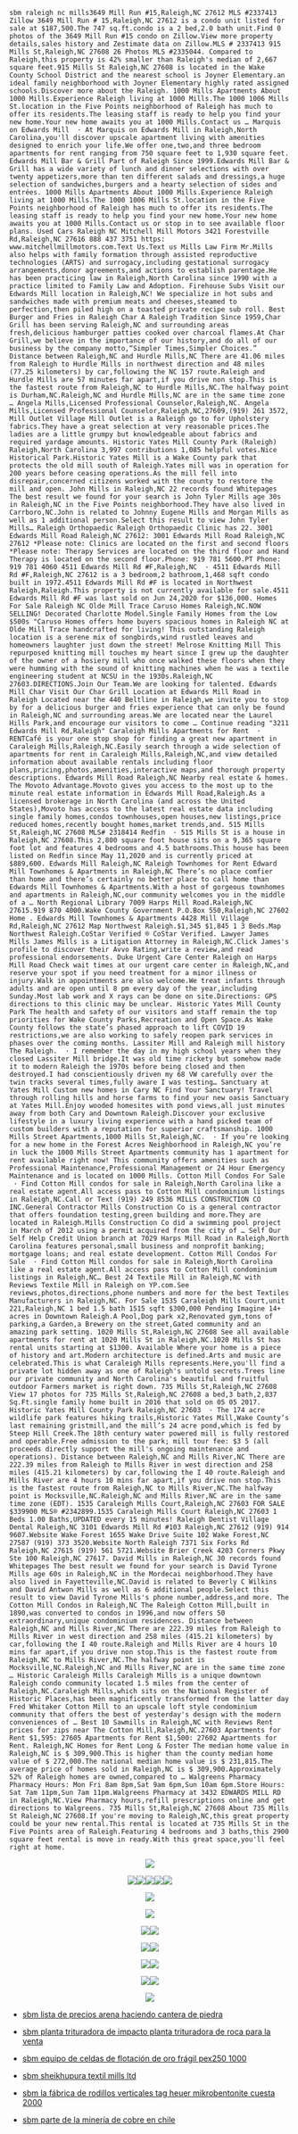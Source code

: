 
```
sbm raleigh nc mills3649 Mill Run #15,Raleigh,NC 27612 MLS #2337413 Zillow 3649 Mill Run # 15,Raleigh,NC 27612 is a condo unit listed for sale at $187,500.The 747 sq.ft.condo is a 2 bed,2.0 bath unit.Find 0 photos of the 3649 Mill Run #15 condo on Zillow.View more property details,sales history and Zestimate data on Zillow.MLS # 2337413 915 Mills St,Raleigh,NC 27608 26 Photos MLS #2335044. Compared to Raleigh,this property is 42% smaller than Raleigh's median of 2,667 square feet.915 Mills St Raleigh,NC 27608 is located in the Wake County School District and the nearest school is Joyner Elementary.an ideal family neighborhood with Joyner Elementary highly rated assigned schools.Discover more about the Raleigh. 1000 Mills Apartments About 1000 Mills.Experience Raleigh living at 1000 Mills.The 1000 1006 Mills St.location in the Five Points neighborhood of Raleigh has much to offer its residents.The leasing staff is ready to help you find your new home.Your new home awaits you at 1000 Mills.Contact us … Marquis on Edwards Mill  · At Marquis on Edwards Mill in Raleigh,North Carolina,you'll discover upscale apartment living with amenities designed to enrich your life.We offer one,two,and three bedroom apartments for rent ranging from 750 square feet to 1,930 square feet. Edwards Mill Bar & Grill Part of Raleigh Since 1999.Edwards Mill Bar & Grill has a wide variety of lunch and dinner selections with over twenty appetizers,more than ten different salads and dressings,a huge selection of sandwiches,burgers and a hearty selection of sides and entrées. 1000 Mills Apartments About 1000 Mills.Experience Raleigh living at 1000 Mills.The 1000 1006 Mills St.location in the Five Points neighborhood of Raleigh has much to offer its residents.The leasing staff is ready to help you find your new home.Your new home awaits you at 1000 Mills.Contact us or stop in to see available floor plans. Used Cars Raleigh NC Mitchell Mill Motors 3421 Forestville Rd,Raleigh,NC 27616 888 437 3751 https: www.mitchellmillmotors.com.Text Us.Text us Mills Law Firm Mr.Mills also helps with family formation through assisted reproductive technologies (ARTS) and surrogacy,including gestational surrogacy arrangements,donor agreements,and actions to establish parentage.He has been practicing law in Raleigh,North Carolina since 1990 with a practice limited to Family Law and Adoption. Firehouse Subs Visit our Edwards Mill location in Raleigh,NC! We specialize in hot subs and sandwiches made with premium meats and cheeses,steamed to perfection,then piled high on a toasted private recipe sub roll. Best Burger and Fries in Raleigh Char A Raleigh Tradition Since 1959,Char Grill has been serving Raleigh,NC and surrounding areas fresh,delicious hamburger patties cooked over charcoal flames.At Char Grill,we believe in the importance of our history,and do all of our business by the company motto,“Simpler Times,Simpler Choices.” Distance between Raleigh,NC and Hurdle Mills,NC There are 41.06 miles from Raleigh to Hurdle Mills in northwest direction and 48 miles (77.25 kilometers) by car,following the NC 157 route.Raleigh and Hurdle Mills are 57 minutes far apart,if you drive non stop.This is the fastest route from Raleigh,NC to Hurdle Mills,NC.The halfway point is Durham,NC.Raleigh,NC and Hurdle Mills,NC are in the same time zone … Angela Mills,Licensed Professional Counselor,Raleigh,NC. Angela Mills,Licensed Professional Counselor,Raleigh,NC,27609,(919) 261 3572, Mill Outlet Village Mill Outlet is a Raleigh go to for Upholstery fabrics.They have a great selection at very reasonable prices.The ladies are a little grumpy but knowledgeable about fabrics and required yardage amounts. Historic Yates Mill County Park (Raleigh) Raleigh,North Carolina 3,997 contributions 1,085 helpful votes.Nice Historical Park.Historic Yates Mill is a Wake County park that protects the old mill south of Raleigh.Yates mill was in operation for 200 years before ceasing operations.As the mill fell into disrepair,concerned citizens worked with the county to restore the mill and open. John Mills in Raleigh,NC 22 records found Whitepages The best result we found for your search is John Tyler Mills age 30s in Raleigh,NC in the Five Points neighborhood.They have also lived in Carrboro,NC.John is related to Johnny Eugene Mills and Morgan Mills as well as 1 additional person.Select this result to view John Tyler Mills… Raleigh Orthopaedic Raleigh Orthopaedic Clinic has 22. 3001 Edwards Mill Road Raleigh,NC 27612: 3001 Edwards Mill Road Raleigh,NC 27612 *Please note: Clinics are located on the first and second floors *Please note: Therapy Services are located on the third floor and Hand Therapy is located on the second floor.Phone: 919 781 5600.PT Phone: 919 781 4060 4511 Edwards Mill Rd #F,Raleigh,NC  · 4511 Edwards Mill Rd #F,Raleigh,NC 27612 is a 3 bedroom,2 bathroom,1,468 sqft condo built in 1972.4511 Edwards Mill Rd #F is located in Northwest Raleigh,Raleigh.This property is not currently available for sale.4511 Edwards Mill Rd #F was last sold on Jun 24,2020 for $136,000. Homes For Sale Raleigh NC Olde Mill Trace Caruso Homes Raleigh,NC.NOW SELLING! Decorated Charlotte Model.Single Family Homes from the Low $500s "Caruso Homes offers home buyers spacious homes in Raleigh NC at Olde Mill Trace handcrafted for living! This outstanding Raleigh location is a serene mix of songbirds,wind rustled leaves and homeowners laughter just down the street! Melrose Knitting Mill This repurposed knitting mill touches my heart since I grew up the daughter of the owner of a hosiery mill who once walked these floors when they were humming with the sound of knitting machines when he was a textile engineering student at NCSU in the 1930s.Raleigh,NC 27603.DIRECTIONS.Join Our Team.We are looking for talented. Edwards Mill Char Visit Our Char Grill Location at Edwards Mill Road in Raleigh Located near the 440 Beltline in Raleigh,we invite you to stop by for a delicious burger and fries experience that can only be found in Raleigh,NC and surrounding areas.We are located near the Laurel Hills Park,and encourage our visitors to come … Continue reading "3211 Edwards Mill Rd,Raleigh" Caraleigh Mills Apartments for Rent  · RENTCafé is your one stop shop for finding a great new apartment in Caraleigh Mills,Raleigh,NC.Easily search through a wide selection of apartments for rent in Caraleigh Mills,Raleigh,NC,and view detailed information about available rentals including floor plans,pricing,photos,amenities,interactive maps,and thorough property descriptions. Edwards Mill Road Raleigh,NC Nearby real estate & homes. The Movoto Advantage.Movoto gives you access to the most up to the minute real estate information in Edwards Mill Road,Raleigh.As a licensed brokerage in North Carolina (and across the United States),Movoto has access to the latest real estate data including single family homes,condos townhouses,open houses,new listings,price reduced homes,recently bought homes,market trends,and. 515 Mills St,Raleigh,NC 27608 MLS# 2318414 Redfin  · 515 Mills St is a house in Raleigh,NC 27608.This 2,800 square foot house sits on a 9,365 square foot lot and features 4 bedrooms and 4.5 bathrooms.This house has been listed on Redfin since May 11,2020 and is currently priced at $889,600. Edwards Mill Raleigh,NC Raleigh Townhomes for Rent Edward Mill Townhomes & Apartments in Raleigh,NC There’s no place comfier than home and there’s certainly no better place to call home than Edwards Mill Townhomes & Apartments.With a host of gorgeous townhomes and apartments in Raleigh,NC,our community welcomes you in the middle of a … North Regional Library 7009 Harps Mill Road.Raleigh,NC 27615.919 870 4000.Wake County Government P.O.Box 550,Raleigh,NC 27602 Home . Edwards Mill Townhomes & Apartments 4428 Mill Village Rd,Raleigh,NC 27612 Map Northwest Raleigh.$1,345 $1,845 1 3 Beds.Map Northwest Raleigh.CoStar Verified ® CoStar Verified. Lawyer James Mills James Mills is a Litigation Attorney in Raleigh,NC.Click James's profile to discover their Avvo Rating,write a review,and read professional endorsements. Duke Urgent Care Center Raleigh on Harps Mill Road Check wait times at our urgent care center in Raleigh,NC,and reserve your spot if you need treatment for a minor illness or injury.Walk in appointments are also welcome.We treat infants through adults and are open until 8 pm every day of the year,including Sunday.Most lab work and X rays can be done on site.Directions: GPS directions to this clinic may be unclear. Historic Yates Mill County Park The health and safety of our visitors and staff remain the top priorities for Wake County Parks,Recreation and Open Space.As Wake County follows the state’s phased approach to lift COVID 19 restrictions,we are also working to safely reopen park services in phases over the coming months. Lassiter Mill and Raleigh mill history The Raleigh.  · I remember the day in my high school years when they closed Lassiter Mill bridge.It was old time rickety but somehow made it to modern Raleigh the 1970s before being closed and then destroyed.I had conscientiously driven my 68 VW carefully over the twin tracks several times,fully aware I was testing… Sanctuary at Yates Mill Custom new homes in Cary NC Find Your Sanctuary! Travel through rolling hills and horse farms to find your new oasis Sanctuary at Yates Mill.Enjoy wooded homesites with pond views,all just minutes away from both Cary and Downtown Raleigh.Discover your exclusive lifestyle in a luxury living experience with a hand picked team of custom builders with a reputation for superior craftsmanship. 1000 Mills Street Apartments,1000 Mills St,Raleigh,NC.  · If you’re looking for a new home in the Forest Acres Neighborhood in Raleigh,NC you’re in luck the 1000 Mills Street Apartments community has 1 apartment for rent available right now! This community offers amenities such as Professional Maintenance,Professional Management or 24 Hour Emergency Maintenance and is located on 1000 Mills. Cotton Mill Condos For Sale  · Find Cotton Mill condos for sale in Raleigh,North Carolina like a real estate agent.All access pass to Cotton Mill condominium listings in Raleigh,NC.Call or Text (919) 249 8536 MILLS CONSTRUCTION CO INC.General Contractor Mills Construction Co is a general contractor that offers foundation testing,green building and more.They are located in Raleigh.Mills Construction Co did a swimming pool project in March of 2012 using a permit acquired from the city of … Self Our Self Help Credit Union branch at 7029 Harps Mill Road in Raleigh,North Carolina features personal,small business and nonprofit banking; mortgage loans; and real estate development. Cotton Mill Condos For Sale  · Find Cotton Mill condos for sale in Raleigh,North Carolina like a real estate agent.All access pass to Cotton Mill condominium listings in Raleigh,NC… Best 24 Textile Mill in Raleigh,NC with Reviews Textile Mill in Raleigh on YP.com.See reviews,photos,directions,phone numbers and more for the best Textiles Manufacturers in Raleigh,NC. For Sale 1535 Caraleigh Mills Court,unit 221,Raleigh,NC 1 bed 1.5 bath 1515 sqft $300,000 Pending Imagine 14+ acres in Downtown Raleigh.A Pool,Dog park x2,Renovated gym,tons of parking,a Garden,a Brewery on the street,Gated community and an amazing park setting. 1020 Mills St,Raleigh,NC 27608 See all available apartments for rent at 1020 Mills St in Raleigh,NC.1020 Mills St has rental units starting at $1300. Available Where your home is a piece of history and art.Modern architecture is defined.Arts and music are celebrated.This is what Caraleigh Mills represents.Here,you'll find a private lot hidden away as one of Raleigh's untold secrets.Trees line our private community and North Carolina's beautiful and fruitful outdoor Farmers market is right down. 735 Mills St,Raleigh,NC 27608 View 17 photos for 735 Mills St,Raleigh,NC 27608 a bed,3 bath,2,837 Sq.Ft.single family home built in 2016 that sold on 05 05 2017. Historic Yates Mill County Park Raleigh,NC 27603  · The 174 acre wildlife park features hiking trails,Historic Yates Mill,Wake County’s last remaining gristmill,and the mill’s 24 acre pond,which is fed by Steep Hill Creek.The 18th century water powered mill is fully restored and operable.Free admission to the park; mill tour fee: $3 5 (all proceeds directly support the mill's ongoing maintenance and operations). Distance between Raleigh,NC and Mills River,NC There are 222.39 miles from Raleigh to Mills River in west direction and 258 miles (415.21 kilometers) by car,following the I 40 route.Raleigh and Mills River are 4 hours 10 mins far apart,if you drive non stop.This is the fastest route from Raleigh,NC to Mills River,NC.The halfway point is Mocksville,NC.Raleigh,NC and Mills River,NC are in the same time zone (EDT). 1535 Caraleigh Mills Court,Raleigh,NC 27603 FOR SALE $339900 MLS® #2342899.1535 Caraleigh Mills Court Raleigh,NC 27603 1 Beds 1.00 Baths,UPDATED every 15 minutes! Raleigh Dentist Village Dental Raleigh,NC 3101 Edwards Mill Rd #103 Raleigh,NC 27612 (919) 914 9607.Website Wake Forest 1655 Wake Drive Suite 102 Wake Forest,NC 27587 (919) 373 3520.Website North Raleigh 7371 Six Forks Rd Raleigh,NC 27615 (919) 561 5721.Website Brier Creek 4203 Corners Pkwy Ste 100 Raleigh,NC 27617. David Mills in Raleigh,NC 30 records found Whitepages The best result we found for your search is David Tyrone Mills age 60s in Raleigh,NC in the Mordecai neighborhood.They have also lived in Fayetteville,NC.David is related to Beverly C Wilkins and David Antwon Mills as well as 6 additional people.Select this result to view David Tyrone Mills's phone number,address,and more. The Cotton Mill Condos in Raleigh,NC The Raleigh Cotton Mill,built in 1890,was converted to condos in 1996,and now offers 50 extraordinary,unique condominium residences. Distance between Raleigh,NC and Mills River,NC There are 222.39 miles from Raleigh to Mills River in west direction and 258 miles (415.21 kilometers) by car,following the I 40 route.Raleigh and Mills River are 4 hours 10 mins far apart,if you drive non stop.This is the fastest route from Raleigh,NC to Mills River,NC.The halfway point is Mocksville,NC.Raleigh,NC and Mills River,NC are in the same time zone … Historic Caraleigh Mills Caraleigh Mills is a unique downtown Raleigh condo community located 1.5 miles from the center of Raleigh,NC.Caraleigh Mills,which sits on the National Register of Historic Places,has been magnificently transformed from the latter day Fred Whitaker Cotton Mill to an upscale loft style condominium community that offers the best of yesterday's design with the modern conveniences of … Best 10 Sawmills in Raleigh,NC with Reviews Rent prices for zips near The Cotton Mill,Raleigh,NC.27603 Apartments for Rent $1,595: 27605 Apartments for Rent $1,500: 27602 Apartments for Rent. Raleigh,NC Homes for Rent Long & Foster The median home value in Raleigh,NC is $ 309,900.This is higher than the county median home value of $ 272,000.The national median home value is $ 231,815.The average price of homes sold in Raleigh,NC is $ 309,900.Approximately 52% of Raleigh homes are owned,compared to … Walgreens Pharmacy Pharmacy Hours: Mon Fri 8am 8pm,Sat 9am 6pm,Sun 10am 6pm.Store Hours: Sat 7am 11pm,Sun 7am 11pm.Walgreens Pharmacy at 3432 EDWARDS MILL RD in Raleigh,NC.View Pharmacy hours,refill prescriptions online and get directions to Walgreens. 735 Mills St,Raleigh,NC 27608 About 735 Mills St Raleigh,NC 27608.If you're moving to Raleigh,NC,this great property could be your new rental.This rental is located at 735 Mills St in the Five Points area of Raleigh.Featuring 4 bedrooms and 3 baths,this 2900 square feet rental is move in ready.With this great space,you'll feel right at home. 
```

<div align="center">

<a href="https://es-crusher.shibang-china.com/github&k=sbm+raleigh+nc+mills"><img src="https://static.shibang-china.com/es/crusher/logo.jpg"></a>

<a href="https://es-crusher.shibang-china.com/github&k=sbm+raleigh+nc+mills"><img src="https://static.shibang-china.com/es/crusher/index.jpg"></a><a href="https://es-crusher.shibang-china.com/material.htmlgithub&k=sbm+raleigh+nc+mills"><img src="https://static.shibang-china.com/es/crusher/material.jpg"></a><a href="https://es-crusher.shibang-china.com/application.htmlgithub&k=sbm+raleigh+nc+mills"><img src="https://static.shibang-china.com/es/crusher/application.jpg"></a><a href="https://es-crusher.shibang-china.com/aboutus.htmlgithub&k=sbm+raleigh+nc+mills"><img src="https://static.shibang-china.com/es/crusher/aboutus.jpg"></a><a href="https://es-crusher.shibang-china.com/contact.htmlgithub&k=sbm+raleigh+nc+mills"><img src="https://static.shibang-china.com/es/crusher/contact.jpg"></a>

<a href="https://es-crusher.shibang-china.com/github&k=sbm+raleigh+nc+mills"><img src="https://static.shibang-china.com/es/crusher/banner.jpg"></a>

<a href="https://swt.shibang-china.com/github&k=sbm+raleigh+nc+mills"><img src="https://static.shibang-china.com/es/crusher/text.jpg"></a>

<a href="https://swt.shibang-china.com/github&k=sbm+raleigh+nc+mills"><img src="https://static.shibang-china.com/es/crusher/chat.jpg"></a><a href="https://es-crusher.shibang-china.com/contact.htmlgithub&k=sbm+raleigh+nc+mills"><img src="https://static.shibang-china.com/es/crusher/message.jpg"></a>

<a href="https://es-crusher.shibang-china.com/products/pe.htmlgithub&k=sbm+raleigh+nc+mills"><img src="https://static.shibang-china.com/es/crusher/pe.jpg"></a><a href="https://es-crusher.shibang-china.com/products/pf.htmlgithub&k=sbm+raleigh+nc+mills"><img src="https://static.shibang-china.com/es/crusher/pf.jpg"></a>

<a href="https://es-crusher.shibang-china.com/products/hpt.htmlgithub&k=sbm+raleigh+nc+mills"><img src="https://static.shibang-china.com/es/crusher/hpt.jpg"></a><a href="https://es-crusher.shibang-china.com/products/vsi.htmlgithub&k=sbm+raleigh+nc+mills"><img src="https://static.shibang-china.com/es/crusher/vsi.jpg"></a>

<a href="https://es-crusher.shibang-china.com/products/klv.htmlgithub&k=sbm+raleigh+nc+mills"><img src="https://static.shibang-china.com/es/crusher/klv.jpg"></a><a href="https://es-crusher.shibang-china.com/products/portable.htmlgithub&k=sbm+raleigh+nc+mills"><img src="https://static.shibang-china.com/es/crusher/portable.jpg"></a>

<a href="https://swt.shibang-china.com/github&k=sbm+raleigh+nc+mills"><img src="https://static.shibang-china.com/es/crusher/case.jpg"></a>

</div>


* [sbm lista de precios arena haciendo cantera de piedra](sbm%20lista%20de%20precios%20arena%20haciendo%20cantera%20de%20piedra.md)

* [sbm planta trituradora de impacto planta trituradora de roca para la venta](sbm%20planta%20trituradora%20de%20impacto%20planta%20trituradora%20de%20roca%20para%20la%20venta.md)

* [sbm equipo de celdas de flotación de oro frágil pex250 1000](sbm%20equipo%20de%20celdas%20de%20flotaci%C3%B3n%20de%20oro%20fr%C3%A1gil%20pex250%201000.md)

* [sbm sheikhupura textil mills ltd](sbm%20sheikhupura%20textil%20mills%20ltd.md)

* [sbm la fábrica de rodillos verticales tag heuer mikrobentonite cuesta 2000](sbm%20la%20f%C3%A1brica%20de%20rodillos%20verticales%20tag%20heuer%20mikrobentonite%20cuesta%202000.md)

* [sbm parte de la minería de cobre en chile](sbm%20parte%20de%20la%20miner%C3%ADa%20de%20cobre%20en%20chile.md)